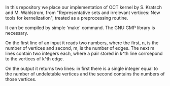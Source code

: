 In this repository we place our implementation of OCT kernel by S. Kratsch and M. Wahlstrom, from "Representative sets and irrelevant vertices: New tools for kernelization", treated as a preprocessing routine.

It can be compiled by simple 'make' command. The GNU GMP library is necessary.

On the first line of an input it reads two numbers, where the first, n, is the number of vertices
and second, m, is the number of edges. The next m lines contain two integers each, where a pair stored in k^th line
corrsepond to the vertices of k^th edge.

On the output it returns two lines: in first there is a single integer equal to the number of undeletable vertices
and the second contains the numbers of those vertices.
